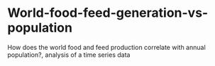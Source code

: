 # World-food-feed-generation-vs-population
How does the world food and feed production correlate with annual population?, analysis of a time series data
